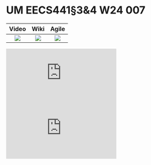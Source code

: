 # UM EECS441§3&4 W24 007

| Video  |  Wiki |  Agile |
|:-----:|:-----:|:--------:|
|[<img src="https://youtu.be/foQwZhJGjQo">][video]|[<img src="https://github.com/mperform/007/wiki">][wiki]|[<img src="https://trello.com/invite/b/Vv8SntdN/ATTI3f170d68a5d441668be068100a89786a1D63D4C5/007">][agile]|

![Elevator Pitch](https://raw.githubusercontent.com/mperform/007/blob/main/.github/images/ElevatorPitch.pdf)
![Team](https://raw.githubusercontent.com/mperform/007/blob/main/.github/images/team.pdf)

[video]: https://youtu.be/foQwZhJGjQo
[wiki]: https://github.com/mperform/007/wiki
[agile]: https://trello.com/invite/b/Vv8SntdN/ATTI3f170d68a5d441668be068100a89786a1D63D4C5/007

